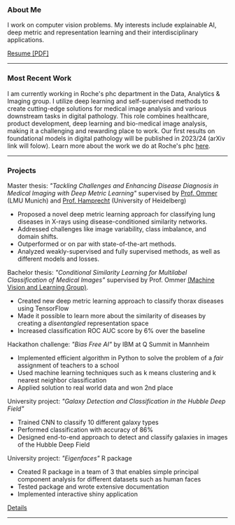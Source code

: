 ### About Me
I work on computer vision problems. My interests include explainable AI, deep metric and representation learning and their interdisciplinary applications.

<a href="https://mafi2.github.io/files/Resume.pdf" target="_blank"><span class="uk-icon link-text" uk-icon="icon: file-pdf; ratio: 1"></span><span class="link-text">Resume [PDF]</span></a>

---

### Most Recent Work

I am currently working in Roche's phc department in the Data, Analytics & Imaging group. I utilize deep learning and self-supervised methods to create cutting-edge solutions for medical image analysis and various downstream tasks in digital pathology. This role combines healthcare, product development, deep learning and bio-medical image analysis, making it a challenging and rewarding place to work. Our first results on foundational models in digital pathology will be published in 2023/24 (arXiv link will folow). Learn more about the work we do at Roche's phc [here](https://www.roche.com/about/strategy/personalised-healthcare).

---

### Projects 

Master thesis: _"Tackling Challenges and Enhancing Disease Diagnosis in Medical Imaging with Deep Metric Learning"_ supervised by [Prof. Ommer](https://ommer-lab.com) (LMU Munich) and [Prof. Hamprecht](https://hci.iwr.uni-heidelberg.de/ial) (University of Heidelberg)
* Proposed a novel deep metric learning approach for classifying lung diseases in X-rays using disease-conditioned similarity networks.
* Addressed challenges like image variability, class imbalance, and domain shifts.
* Outperformed or on par with state-of-the-art methods.
* Analyzed weakly-supervised and fully supervised methods, as well as different models and losses.


Bachelor thesis: _"Conditional Similarity Learning for Multilabel Classification of Medical Images"_ 
supervised by Prof. Ommer [(Machine Vision and Learning Group)](https://ommer-lab.com).
* Created new deep metric learning approach to classify thorax diseases using TensorFlow
* Made it possible to learn more about the similarity of diseases by creating a <i>disentangled</i> representation space
* Increased classification ROC AUC score by 6% over the baseline

Hackathon challenge: _"Bias Free AI"_ by IBM at Q Summit in Mannheim
* Implemented efficient algorithm in Python to solve the problem of a <i>fair</i> assignment of teachers to a school
* Used machine learning techniques such as k means clustering and k nearest neighbor classification
* Applied solution to real world data and won 2nd place

University project: _"Galaxy Detection and Classification in the Hubble Deep Field"_
* Trained CNN to classify 10 different galaxy types
* Performed classification with accuracy of 86%
* Designed end-to-end approach to detect and classify galaxies in images of the Hubble Deep Field

University project: _"Eigenfaces"_ R package
* Created R package in a team of 3 that enables simple principal component analysis for different datasets such as human faces
* Tested package and wrote extensive documentation
* Implemented interactive shiny application

<a href="https://mafi2.github.io/projects" ><span class="uk-icon link-text" uk-icon="icon: chevron-right; ratio: 1"></span><span class="link-text">Details</span></a>


---
<!---

### Here is an unordered list:

*   Item foo
*   Item bar
*   Item baz


### And a nested list:

- level 1 item
  - level 2 item
  - level 2 item
    - level 3 item
    - level 3 item
- level 1 item
  - level 2 item

### Small image

![Octocat](https://github.githubassets.com/images/icons/emoji/octocat.png)

-->